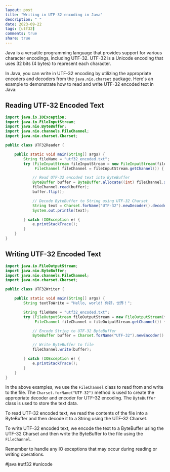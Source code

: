 ```yaml
---
layout: post
title: "Writing in UTF-32 encoding in Java"
description: " "
date: 2023-09-22
tags: [utf32]
comments: true
share: true
---
```


Java is a versatile programming language that provides support for various character encodings, including UTF-32. UTF-32 is a Unicode encoding that uses 32 bits (4 bytes) to represent each character.

In Java, you can write in UTF-32 encoding by utilizing the appropriate encoders and decoders from the `java.nio.charset` package. Here's an example to demonstrate how to read and write UTF-32 encoded text in Java:

## Reading UTF-32 Encoded Text

```java
import java.io.IOException;
import java.io.FileInputStream;
import java.nio.ByteBuffer;
import java.nio.channels.FileChannel;
import java.nio.charset.Charset;

public class UTF32Reader {

    public static void main(String[] args) {
        String fileName = "utf32_encoded.txt";
        try (FileInputStream fileInputStream = new FileInputStream(fileName);
             FileChannel fileChannel = fileInputStream.getChannel()) {

            // Read UTF-32 encoded text into ByteBuffer
            ByteBuffer buffer = ByteBuffer.allocate((int) fileChannel.size());
            fileChannel.read(buffer);
            buffer.flip();

            // Decode ByteBuffer to String using UTF-32 Charset
            String text = Charset.forName("UTF-32").newDecoder().decode(buffer).toString();
            System.out.println(text);

        } catch (IOException e) {
            e.printStackTrace();
        }
    }
}
```

## Writing UTF-32 Encoded Text

```java
import java.io.FileOutputStream;
import java.nio.ByteBuffer;
import java.nio.channels.FileChannel;
import java.nio.charset.Charset;

public class UTF32Writer {

    public static void main(String[] args) {
        String textToWrite = "Hello, world! 你好，世界！";

        String fileName = "utf32_encoded.txt";
        try (FileOutputStream fileOutputStream = new FileOutputStream(fileName);
             FileChannel fileChannel = fileOutputStream.getChannel()) {

            // Encode String to UTF-32 ByteBuffer
            ByteBuffer buffer = Charset.forName("UTF-32").newEncoder().encode(CharBuffer.wrap(textToWrite));

            // Write ByteBuffer to file
            fileChannel.write(buffer);

        } catch (IOException e) {
            e.printStackTrace();
        }
    }
}
```

In the above examples, we use the `FileChannel` class to read from and write to the file. The `Charset.forName("UTF-32")` method is used to create the appropriate decoder and encoder for UTF-32 encoding. The `ByteBuffer` class is used to store the text data.

To read UTF-32 encoded text, we read the contents of the file into a ByteBuffer and then decode it to a String using the UTF-32 Charset.

To write UTF-32 encoded text, we encode the text to a ByteBuffer using the UTF-32 Charset and then write the ByteBuffer to the file using the `FileChannel`.

Remember to handle any IO exceptions that may occur during reading or writing operations.

#java #utf32 #unicode